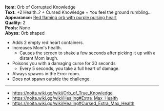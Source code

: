 **Item:** Orb of Corrupted Knowledge
<br>
**Text:** +2 Health..? + Cursed Knowledge + You feel the ground rumbling..
<br>
**Appearance:** [Red flaming orb with purple pulsing heart](https://noita.wiki.gg/wiki/Healing#Cursed_Extra_Max_Health)
<br>
**Quality:** 2
<br>
**Pools:** None
<br>
**Abyss:** Orb shaped

- Adds 2 empty red heart containers.
- Increases Mom's health.
  - Causes the screen to shake a few seconds after picking it up with a distant Mom laugh.
- Poisons you with a damaging curse for 30 seconds
  - Every 5 seconds, you take a full heart of damage.
- Always spawns in the Error room.
- Does not spawn outside the challenge.

---

- https://noita.wiki.gg/wiki/Orb_of_True_Knowledge
- https://noita.wiki.gg/wiki/Healing#Extra_Max_Health
- https://noita.wiki.gg/wiki/Healing#Cursed_Extra_Max_Health
